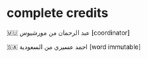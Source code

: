 # complete credits

🇲🇺 عبد الرحمان من مورشيوس [coordinator]

🇸🇦 احمد عسيري من السعودية [word immutable]
